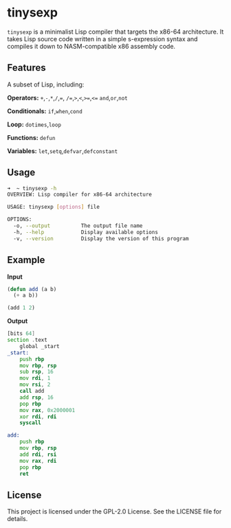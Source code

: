 # tinysexp
`tinysexp` is a minimalist Lisp compiler that targets the x86-64 architecture. It takes Lisp source code written in a simple s-expression syntax and compiles it down to NASM-compatible x86 assembly code.

## Features
A subset of Lisp, including:

**Operators:** 
`+`,`-`,`*`,`/`,`=`, 
`/=`,`>`,`<`,`>=`,`<=`
`and`,`or`,`not`

**Conditionals:**
`if`,`when`,`cond`

**Loop:**
`dotimes`,`loop`

**Functions:**
`defun`

**Variables:**
`let`,`setq`,`defvar`,`defconstant`

## Usage
```bash
➜  ~ tinysexp -h
OVERVIEW: Lisp compiler for x86-64 architecture

USAGE: tinysexp [options] file

OPTIONS:
  -o, --output          The output file name
  -h, --help            Display available options
  -v, --version         Display the version of this program
```
## Example
**Input**
```lisp
(defun add (a b)
  (+ a b))

(add 1 2)
```
**Output**
```asm
[bits 64]
section .text
    global _start
_start:
    push rbp
    mov rbp, rsp
    sub rsp, 16
    mov rdi, 1
    mov rsi, 2
    call add
    add rsp, 16
    pop rbp
    mov rax, 0x2000001
    xor rdi, rdi
    syscall

add:
    push rbp
    mov rbp, rsp
    add rdi, rsi
    mov rax, rdi
    pop rbp
    ret
```
## License
This project is licensed under the GPL-2.0 License. See the LICENSE file for details.
